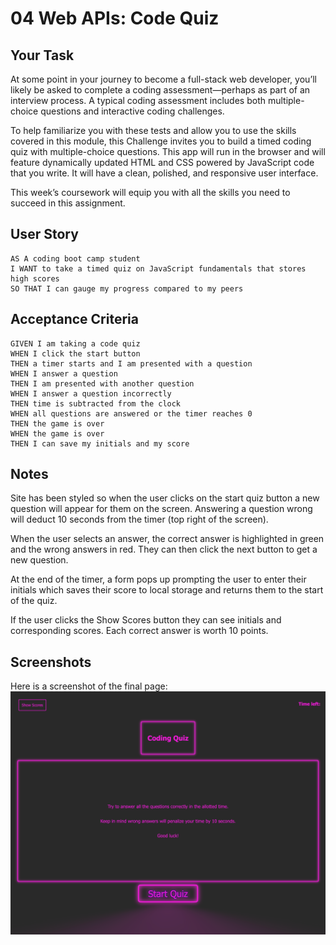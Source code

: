 # 04 Web APIs: Code Quiz

## Your Task

At some point in your journey to become a full-stack web developer, you’ll likely be asked to complete a coding assessment&mdash;perhaps as part of an interview process. A typical coding assessment includes both multiple-choice questions and interactive coding challenges. 

To help familiarize you with these tests and allow you to use the skills covered in this module, this Challenge invites you to build a timed coding quiz with multiple-choice questions. This app will run in the browser and will feature dynamically updated HTML and CSS powered by JavaScript code that you write. It will have a clean, polished, and responsive user interface. 

This week’s coursework will equip you with all the skills you need to succeed in this assignment.

## User Story

```
AS A coding boot camp student
I WANT to take a timed quiz on JavaScript fundamentals that stores high scores
SO THAT I can gauge my progress compared to my peers
```

## Acceptance Criteria

```
GIVEN I am taking a code quiz
WHEN I click the start button
THEN a timer starts and I am presented with a question
WHEN I answer a question
THEN I am presented with another question
WHEN I answer a question incorrectly
THEN time is subtracted from the clock
WHEN all questions are answered or the timer reaches 0
THEN the game is over
WHEN the game is over
THEN I can save my initials and my score
```

## Notes
Site has been styled so when the user clicks on the start quiz button a new question will appear for them on the screen. Answering a question wrong will deduct 10 seconds from the timer (top right of the screen).

When the user selects an answer, the correct answer is highlighted in green and the wrong answers in red. They can then click the next button to get a new question.

At the end of the timer, a form pops up prompting the user to enter their initials which saves their score to local storage and returns them to the start of the quiz. 

If the user clicks the Show Scores button they can see initials and corresponding scores. Each correct answer is worth 10 points. 

## Screenshots
Here is a screenshot of the final page:
![](./Assets/Code%20quiz.png)